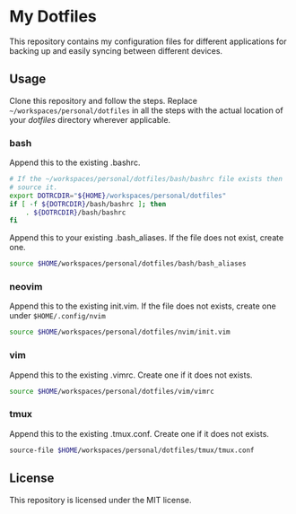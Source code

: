 # My Dotfiles
This repository contains my configuration files for different applications for
backing up and easily syncing between different devices.

## Usage
Clone this repository and follow the steps.
Replace `~/workspaces/personal/dotfiles` in all the steps with the actual
location of your *dotfiles* directory wherever applicable.

### bash
Append this to the existing .bashrc.

```bash
# If the ~/workspaces/personal/dotfiles/bash/bashrc file exists then
# source it.
export DOTRCDIR="${HOME}/workspaces/personal/dotfiles"
if [ -f ${DOTRCDIR}/bash/bashrc ]; then
    . ${DOTRCDIR}/bash/bashrc
fi
```

Append this to your existing .bash_aliases. If the file does not exist, create
one.

```bash
source $HOME/workspaces/personal/dotfiles/bash/bash_aliases
```

### neovim
Append this to the existing init.vim. If the file does not exists, create one
under `$HOME/.config/nvim`

```bash
source $HOME/workspaces/personal/dotfiles/nvim/init.vim
```

### vim
Append this to the existing .vimrc. Create one if it does not exists.

```bash
source $HOME/workspaces/personal/dotfiles/vim/vimrc
```

### tmux
Append this to the existing .tmux.conf. Create one if it does not exists.

```bash
source-file $HOME/workspaces/personal/dotfiles/tmux/tmux.conf
```

## License
This repository is licensed under the MIT license.
